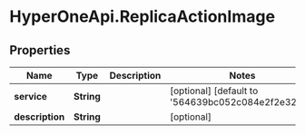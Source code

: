# HyperOneApi.ReplicaActionImage

## Properties

Name | Type | Description | Notes
------------ | ------------- | ------------- | -------------
**service** | **String** |  | [optional] [default to &#39;564639bc052c084e2f2e3266&#39;]
**description** | **String** |  | [optional] 


